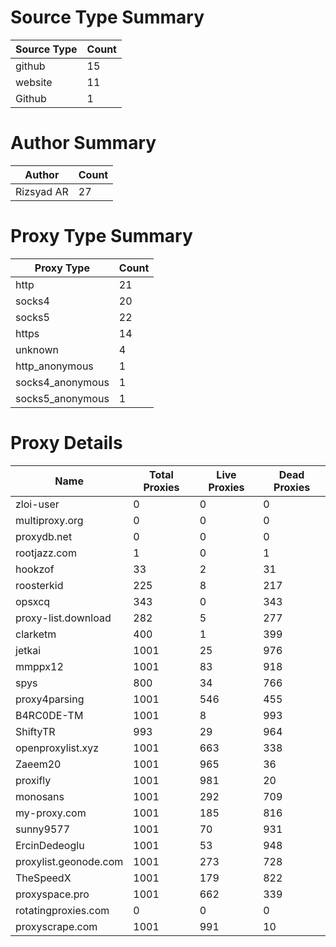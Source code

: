 # Source Type Summary

| Source Type | Count |
|-------------|-------|
| github | 15 |
| website | 11 |
| Github | 1 |


# Author Summary

| Author | Count |
|--------|-------|
| Rizsyad AR | 27 |


# Proxy Type Summary

| Proxy Type | Count |
|------------|-------|
| http | 21 |
| socks4 | 20 |
| socks5 | 22 |
| https | 14 |
| unknown | 4 |
| http_anonymous | 1 |
| socks4_anonymous | 1 |
| socks5_anonymous | 1 |


# Proxy Details

| Name | Total Proxies | Live Proxies | Dead Proxies |
|------|---------------|--------------|---------------|
| zloi-user | 0 | 0 | 0 |
| multiproxy.org | 0 | 0 | 0 |
| proxydb.net | 0 | 0 | 0 |
| rootjazz.com | 1 | 0 | 1 |
| hookzof | 33 | 2 | 31 |
| roosterkid | 225 | 8 | 217 |
| opsxcq | 343 | 0 | 343 |
| proxy-list.download | 282 | 5 | 277 |
| clarketm | 400 | 1 | 399 |
| jetkai | 1001 | 25 | 976 |
| mmppx12 | 1001 | 83 | 918 |
| spys | 800 | 34 | 766 |
| proxy4parsing | 1001 | 546 | 455 |
| B4RC0DE-TM | 1001 | 8 | 993 |
| ShiftyTR | 993 | 29 | 964 |
| openproxylist.xyz | 1001 | 663 | 338 |
| Zaeem20 | 1001 | 965 | 36 |
| proxifly | 1001 | 981 | 20 |
| monosans | 1001 | 292 | 709 |
| my-proxy.com | 1001 | 185 | 816 |
| sunny9577 | 1001 | 70 | 931 |
| ErcinDedeoglu | 1001 | 53 | 948 |
| proxylist.geonode.com | 1001 | 273 | 728 |
| TheSpeedX | 1001 | 179 | 822 |
| proxyspace.pro | 1001 | 662 | 339 |
| rotatingproxies.com | 0 | 0 | 0 |
| proxyscrape.com | 1001 | 991 | 10 |
